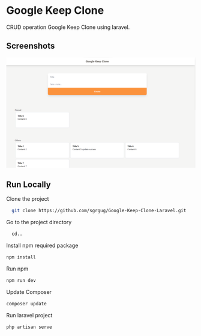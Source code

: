 
# Google Keep Clone

CRUD operation Google Keep Clone using laravel.
## Screenshots

![App Screenshot](https://raw.githubusercontent.com/sgrgug/Google-Keep-Clone-Laravel/master/public/images/Google%20Keep%20Clone%20Laravel.png)


## Run Locally

Clone the project

```bash
  git clone https://github.com/sgrgug/Google-Keep-Clone-Laravel.git
```

Go to the project directory

```bash
  cd..
```

Install npm required package

```bash
npm install
```

Run npm

```bash
npm run dev
```

Update Composer

```bash
composer update
```

Run laravel project

```bash
php artisan serve
```

